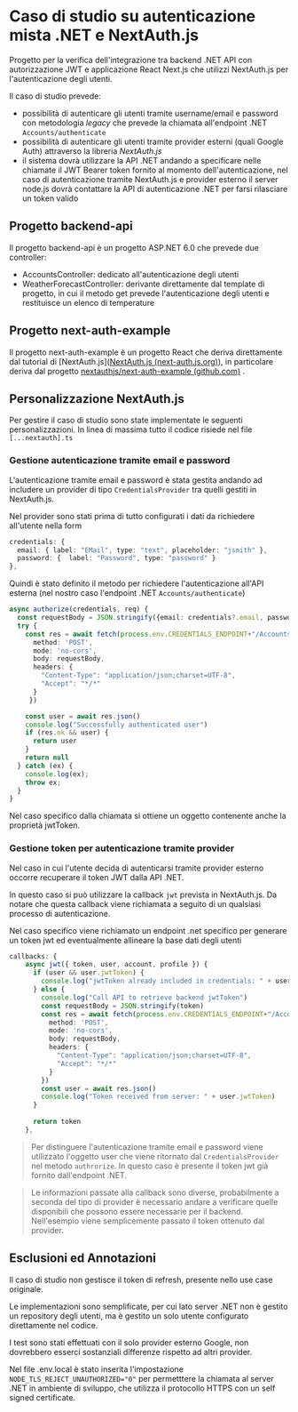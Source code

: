 # Caso di studio su autenticazione mista .NET e NextAuth.js

Progetto per la verifica dell'integrazione tra backend .NET API con autorizzazione JWT e applicazione React Next.js che utilizzi NextAuth.js per l'autenticazione degli utenti.

Il caso di studio prevede:

- possibilità di autenticare gli utenti tramite username/email e password con metodologia *legacy* che prevede la chiamata all'endpoint .NET `Accounts/authenticate`
- possibilità di autenticare gli utenti tramite provider esterni (quali Google Auth) attraverso la libreria *NextAuth.js* 
- il sistema dovrà utilizzare la API .NET andando a specificare nelle chiamate il JWT Bearer token fornito al momento dell'autenticazione, nel caso di autenticazione tramite NextAuth.js e provider esterno il server node.js dovrà contattare la API di autenticazione .NET per farsi rilasciare un token valido

## Progetto backend-api

Il progetto backend-api è un progetto ASP.NET 6.0 che prevede due controller:

- AccountsController: dedicato all'autenticazione degli utenti
- WeatherForecastController: derivante direttamente dal template di progetto, in cui il metodo get prevede l'autenticazione degli utenti e restituisce un elenco di temperature 

## Progetto next-auth-example

Il progetto next-auth-example è un progetto React che deriva direttamente dal tutorial di [NextAuth.js]([NextAuth.js (next-auth.js.org)](https://next-auth.js.org/)), in particolare deriva dal progetto [nextauthjs/next-auth-example (github.com)](https://github.com/nextauthjs/next-auth-example) .

## Personalizzazione NextAuth.js

Per gestire il caso di studio sono state implementate le seguenti personalizzazioni.
In linea di massima tutto il codice risiede nel file `[...nextauth].ts`

### Gestione autenticazione tramite email e password

L'autenticazione tramite email e password è stata gestita andando ad includere un provider di tipo `CredentialsProvider`  tra quelli gestiti in NextAuth.js.

Nel provider sono stati prima di tutto configurati i dati da richiedere all'utente nella form

```typescript
credentials: {
  email: { label: "EMail", type: "text", placeholder: "jsmith" },
  password: {  label: "Password", type: "password" }
},
```

Quindi è stato definito il metodo per richiedere l'autenticazione all'API esterna (nel nostro caso l'endpoint .NET `Accounts/authenticate`)

```typescript
async authorize(credentials, req) {
  const requestBody = JSON.stringify({email: credentials?.email, password: credentials?.password})
  try {
    const res = await fetch(process.env.CREDENTIALS_ENDPOINT+"/Accounts/authenticate", { 
      method: 'POST',
      mode: 'no-cors',
      body: requestBody,
      headers: {
        "Content-Type": "application/json;charset=UTF-8",
        "Accept": "*/*"
      }
     })

	const user = await res.json()
	console.log("Successfully authenticated user")
	if (res.ok && user) {
	  return user
	}
	return null
  } catch (ex) {
	console.log(ex);
	throw ex;
  }
}
```

Nel caso specifico dalla chiamata si ottiene un oggetto contenente anche la proprietà jwtToken.

### Gestione token per autenticazione tramite provider

Nel caso in cui l'utente decida di autenticarsi tramite provider esterno occorre recuperare il token JWT dalla API .NET. 

In questo caso si può utilizzare la callback `jwt` prevista in NextAuth.js. 
Da notare che questa callback viene richiamata a seguito di un qualsiasi processo di autenticazione.

Nel caso specifico viene richiamato un endpoint .net specifico per generare un token jwt ed eventualmente allineare la base dati degli utenti

```typescript
callbacks: {
	async jwt({ token, user, account, profile }) {
	  if (user && user.jwtToken) {
		console.log("jwtToken already included in credentials: " + user.jwtToken)
	  } else {
		console.log("Call API to retrieve backend jwtToken")
		const requestBody = JSON.stringify(token)
		const res = await fetch(process.env.CREDENTIALS_ENDPOINT+"/Accounts/authenticate-ext", {
		  method: 'POST',
		  mode: 'no-cors',
		  body: requestBody,
		  headers: { 
			"Content-Type": "application/json;charset=UTF-8",
			"Accept": "*/*"
		  }
		})
		const user = await res.json()
		console.log("Token received from server: " + user.jwtToken)
	  }
	  
	  return token
	},
```

> Per distinguere l'autenticazione tramite email e password viene utilizzato l'oggetto user che viene ritornato dal `CredentialsProvider`  nel metodo `authrorize`. In questo caso è presente il token jwt già fornito dall'endpoint .NET.

> Le informazioni passate alla callback sono diverse, probabilmente a seconda del tipo di provider è necessario andare a verificare quelle disponibili che possono essere necessarie per il backend. Nell'esempio viene semplicemente passato il token ottenuto dal provider.

## Esclusioni ed Annotazioni

Il caso di studio non gestisce il token di refresh, presente nello use case originale.

Le implementazioni sono semplificate, per cui lato server .NET non è gestito un repository degli utenti, ma è gestito un solo utente configurato direttamente nel codice.

I test sono stati effettuati con il solo provider esterno Google, non dovrebbero esserci sostanziali differenze rispetto ad altri provider.

Nel file .env.local è stato inserita l'impostazione `NODE_TLS_REJECT_UNAUTHORIZED="0"` per permetttere la chiamata al server .NET in ambiente di sviluppo, che utilizza il protocollo HTTPS con un self signed certificate.